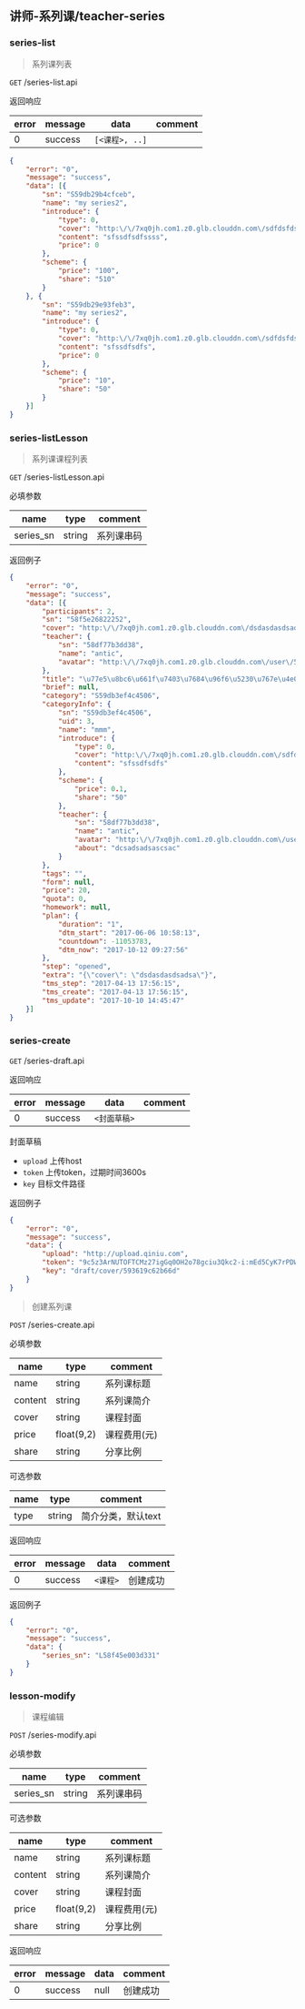 ## 讲师-系列课/teacher-series
### series-list

> 系列课列表

`GET` /series-list.api

返回响应

| error | message | data | comment |
| ---- | ------- | ---- | ------- |
| 0 | success | `[<课程>, ..]` | |


```json
{
	"error": "0",
	"message": "success",
	"data": [{
		"sn": "S59db29b4cfceb",
		"name": "my series2",
		"introduce": {
			"type": 0,
			"cover": "http:\/\/7xq0jh.com1.z0.glb.clouddn.com\/sdfdsfdsf\/ssss",
			"content": "sfssdfsdfssss",
			"price": 0
		},
		"scheme": {
			"price": "100",
			"share": "510"
		}
	}, {
		"sn": "S59db29e93feb3",
		"name": "my series2",
		"introduce": {
			"type": 0,
			"cover": "http:\/\/7xq0jh.com1.z0.glb.clouddn.com\/sdfdsfdsf\/ssss",
			"content": "sfssdfsdfs",
			"price": 0
		},
		"scheme": {
			"price": "10",
			"share": "50"
		}
	}]
}
```

### series-listLesson

> 系列课课程列表

`GET` /series-listLesson.api

必填参数

| name | type | comment |
| ---- | ---- | ------- |
| series_sn | string | 系列课串码 |

返回例子
```json
{
	"error": "0",
	"message": "success",
	"data": [{
		"participants": 2,
		"sn": "58f5e26822252",
		"cover": "http:\/\/7xq0jh.com1.z0.glb.clouddn.com\/dsdasdasdsadsa",
		"teacher": {
			"sn": "58df77b3dd38",
			"name": "antic",
			"avatar": "http:\/\/7xq0jh.com1.z0.glb.clouddn.com\/user\/58df77b3dd38\/avatar!avatar?1cs3iia"
		},
		"title": "\u77e5\u8bc6\u661f\u7403\u7684\u96f6\u5230\u767e\u4e07\u2014\u2014\u4ee5\u53ca\u5f52\u96f6\u91cd\u542fssadsadasdasd",
		"brief": null,
		"category": "S59db3ef4c4506",
		"categoryInfo": {
			"sn": "S59db3ef4c4506",
			"uid": 3,
			"name": "mmm",
			"introduce": {
				"type": 0,
				"cover": "http:\/\/7xq0jh.com1.z0.glb.clouddn.com\/sdfdsfdsf\/ssss",
				"content": "sfssdfsdfs"
			},
			"scheme": {
				"price": 0.1,
				"share": "50"
			},
			"teacher": {
				"sn": "58df77b3dd38",
				"name": "antic",
				"avatar": "http:\/\/7xq0jh.com1.z0.glb.clouddn.com\/user\/58df77b3dd38\/avatar!avatar?1cs3iia",
				"about": "dcsadsadsascsac"
			}
		},
		"tags": "",
		"form": null,
		"price": 20,
		"quota": 0,
		"homework": null,
		"plan": {
			"duration": "1",
			"dtm_start": "2017-06-06 10:58:13",
			"countdown": -11053783,
			"dtm_now": "2017-10-12 09:27:56"
		},
		"step": "opened",
		"extra": "{\"cover\": \"dsdasdasdsadsa\"}",
		"tms_step": "2017-04-13 17:56:15",
		"tms_create": "2017-04-13 17:56:15",
		"tms_update": "2017-10-10 14:45:47"
	}]
}
```
### series-create
>
`GET` /series-draft.api

返回响应

| error | message | data | comment |
| ---- | ------- | ---- | ------- |
| 0 | success | `<封面草稿>` |  |

封面草稿

- `upload` 上传host
- `token` 上传token，过期时间3600s
- `key` 目标文件路径

返回例子
```json
{
    "error": "0",
    "message": "success",
    "data": {
        "upload": "http://upload.qiniu.com",
        "token": "9c5z3ArNUTOFTCMz27igGq0OH2o78gciu3Qkc2-i:mEd5CyK7rPDWjwrujBTey5BI1vY=:eyJzY29wZSI6Inlpa2UtdGVzdDpkcmFmdFwvY292ZXJcLzU5MzYxOWM2MmI2NmQiLCJkZWFkbGluZSI6MTQ5NjcyMTM2NiwidXBIb3N0cyI6WyJodHRwOlwvXC91cC5xaW5pdS5jb20iLCJodHRwOlwvXC91cGxvYWQucWluaXUuY29tIiwiLUggdXAucWluaXUuY29tIGh0dHA6XC9cLzE4My4xMzYuMTM5LjE2Il19",
        "key": "draft/cover/593619c62b66d"
    }
}
```

> 创建系列课

`POST` /series-create.api

必填参数

| name | type | comment |
| ---- | ---- | ------- |
| name | string | 系列课标题 |
| content | string | 系列课简介 |
| cover | string | 课程封面 |
| price | float(9,2) | 课程费用(元) |
| share | string | 分享比例 |


可选参数

| name | type | comment |
| ---- | ---- | ------- |
|type | string | 简介分类，默认text |


返回响应

| error | message | data | comment |
| ---- | ------- | ---- | ------- |
| 0 | success | `<课程>` | 创建成功 |

返回例子

```json
{
    "error": "0",
    "message": "success",
    "data": {
        "series_sn": "L58f45e003d331"
    }
}
```
### lesson-modify

> 课程编辑

`POST` /series-modify.api

必填参数

| name | type | comment |
| ---- | ---- | ------- |
| series_sn | string | 系列课串码 |


可选参数

| name | type | comment |
| ---- | ---- | ------- |
| name | string | 系列课标题 |
| content | string | 系列课简介 |
| cover | string | 课程封面 |
| price | float(9,2) | 课程费用(元) |
| share | string | 分享比例 |

返回响应

| error | message | data | comment |
| ---- | ------- | ---- | ------- |
| 0 | success | null | 创建成功 |